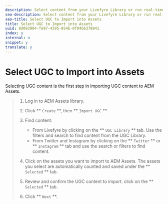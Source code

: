```yaml
---
description: Select content from your Livefyre Library or run real-time searches across Twitter and Instagram.
seo-description: Select content from your Livefyre Library or run real-time searches across Twitter and Instagram.
seo-title: Select UGC to Import into Assets
title: Select UGC to Import into Assets
uuid: 8d093904-fe97-4395-854b-0f04b6378041
index: y
internal: n
snippet: y
translate: y
---
```


# Select UGC to Import into Assets

Selecting UGC content is the first step in importing UGC content to AEM Assets.

>1. Log in to AEM Assets library.
>1. Click ** `Create` **, then ** `Import UGC` **.
>1. Find content:
>    
>    * From Livefyre by clicking on the ** `UGC Library` ** tab. Use the filters and search to find content from the UGC Library.
>    * From Twitter and Instagram by clicking on the ** `Twitter` ** or ** `Instagram` ** tab and use the search or filters to find content.
>    
>1. Click on the assets you want to import to AEM Assets. The assets you select are automatically counted and saved under the ** `Selected` ** tab.
>1. Review and confirm the UGC content to import. click on the ** `Selected` ** tab.
>1. Click ** `Next` **.
